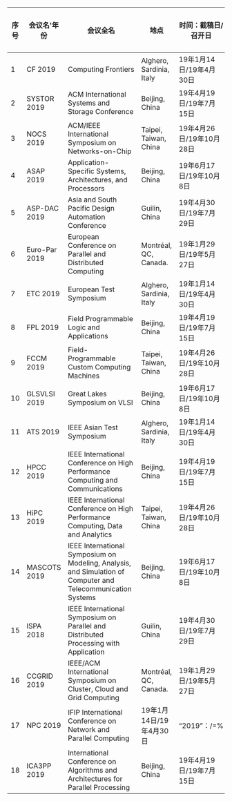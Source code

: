 | 序号 | 会议名'年份 | 会议全名|地点              | 时间：截稿日/召开日     | “X年录用率”：录用数/投稿数=录用率 |
| ---- | ----------- | ---| -------------- | ----------------------- | --------------------------------- |
|1| CF 2019 |Computing Frontiers|Alghero, Sardinia, Italy|19年1月14日/19年4月30日     |“2019”：/=%     |
|2| SYSTOR 2019 |ACM International Systems and Storage Conference|Beijing, China | 19年4月19日/19年7月15日 |“2015”：/=%  |
|3| NOCS 2019 |ACM/IEEE International Symposium on Networks-on-Chip|Taipei, Taiwan, China|19年4月26日/19年10月28日|“2018”：/=%  |
|4| ASAP 2019| Application-Specific Systems, Architectures, and Processors|Beijing, China | 19年6月17日/19年10月8日 |“2018”：/=%  |
|5| ASP-DAC 2019|Asia and South Pacific Design Automation Conference|Guilin, China|19年4月30日/19年7月29日|“2018”：/=%  |
|6| Euro-Par 2019|European Conference on Parallel and Distributed Computing|Montréal, QC, Canada. | 19年1月29日/19年5月27日 |“2018”：/=%  |
|7| ETC 2019 |European Test Symposium |Alghero, Sardinia, Italy|19年1月14日/19年4月30日     |“2019”：/=%     |
|8| FPL 2019 |Field Programmable Logic and Applications|Beijing, China | 19年4月19日/19年7月15日 |“2015”：/=%  |
|9| FCCM 2019 |Field-Programmable Custom Computing Machines|Taipei, Taiwan, China|19年4月26日/19年10月28日|“2018”：/=%  |
|10| GLSVLSI 2019 |Great Lakes Symposium on VLSI|Beijing, China | 19年6月17日/19年10月8日 |“2018”：/=%  |
|11| ATS 2019 |IEEE Asian Test Symposium|Alghero, Sardinia, Italy|19年1月14日/19年4月30日     |“2019”：/=%     |
|12| HPCC 2019 |IEEE International Conference on High Performance Computing and Communications|Beijing, China | 19年4月19日/19年7月15日 |“2015”：/=%  |
|13| HiPC 2019 |IEEE International Conference on High Performance Computing, Data and Analytics|Taipei, Taiwan, China|19年4月26日/19年10月28日|“2018”：/=%  |
|14| MASCOTS 2019 |IEEE International Symposium on Modeling, Analysis, and Simulation of Computer and Telecommunication Systems|Beijing, China | 19年6月17日/19年10月8日 |“2018”：/=%  |
|15| ISPA 2018 |IEEE International Symposium on Parallel and Distributed Processing with Application|Guilin, China|19年4月30日/19年7月29日|“2018”：/=%  |
|16| CCGRID 2019 |IEEE/ACM International Symposium on Cluster, Cloud and Grid Computing|Montréal, QC, Canada. | 19年1月29日/19年5月27日 |“2018”：/=%  |
|17| NPC 2019 |IFIP International Conference on Network and Parallel Computing|19年1月14日/19年4月30日     |“2019”：/=%     |
|18| ICA3PP 2019 |International Conference on Algorithms and Architectures for Parallel Processing|Beijing, China | 19年4月19日/19年7月15日 |“2015”：/=%  |
